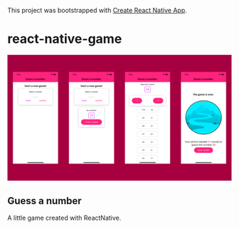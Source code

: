 This project was bootstrapped with [Create React Native App](https://github.com/react-community/create-react-native-app).
# react-native-game

![applicatie_example](assets/react_native_app.png)

## Guess a number
A little game created with ReactNative.




